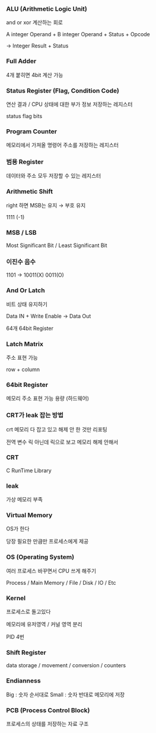 ### ALU (Arithmetic Logic Unit)

and or xor 계산하는 회로 

A integer Operand + B integer Operand + Status + Opcode 

→ Integer Result + Status

### Full Adder

4개 붙히면 4bit 계산 가능 

### Status Register (Flag, Condition Code)

연산 결과 / CPU 상태에 대한 부가 정보 저장하는 레지스터 

status flag bits 

### Program Counter

메모리에서 가져올 명령어 주소를 저장하는 레지스터 

### 범용 Register

데이터와 주소 모두 저장할 수 있는 레지스터

### Arithmetic Shift

right 하면 MSB는 유지 → 부호 유지

1111 (-1)

### MSB / LSB

Most Significant Bit / Least Significant Bit

### 이진수 음수

1101 → 10011(X) 0011(O)

### And Or Latch

비트 상태 유지하기 

Data IN + Write Enable → Data Out

64개 64bit Register

### Latch Matrix

주소 표현 가능

row + column 

### 64bit Register

메모리 주소 표현 가능 용량 (하드웨어)

### CRT가 leak 잡는 방법

crt 메모리 다 잡고 있고 해제 안 한 것만 리포팅 

전역 변수 릭 아닌데 릭으로 보고 메모리 해제 안해서 

### CRT

C RunTime Library

### leak

가상 메모리 부족

### Virtual Memory

OS가 한다 

당장 필요한 만큼만 프로세스에게 제공

### OS (Operating System)

여러 프로세스 바꾸면서 CPU 쓰게 해주기

Process / Main Memory / File / Disk / IO / Etc

### Kernel

프로세스로 돌고있다

메모리에 유저영역 / 커널 영역 분리 

PID 4번 

### Shift Register

data storage / movement / conversion / counters

### Endianness

Big : 숫자 순서대로 Small : 숫자 반대로 메모리에 저장 

### PCB (Process Control Block)

프로세스의 상태를 저장하는 자료 구조
